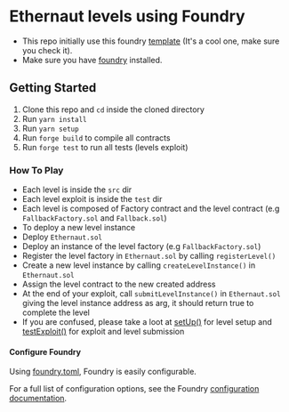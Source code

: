 # Ethernaut levels using Foundry

- This repo initially use this foundry [template](https://github.com/abigger87/femplate) (It's a cool one, make sure you check it).
- Make sure you have [foundry](https://book.getfoundry.sh/getting-started/installation.html) installed.

## Getting Started

1. Clone this repo and `cd` inside the cloned directory
2. Run `yarn install`
3. Run `yarn setup`
4. Run `forge build` to compile all contracts
5. Run `forge test` to run all tests (levels exploit)

### How To Play
- Each level is inside the `src` dir
- Each level exploit is inside the `test` dir
- Each level is composed of Factory contract and the level contract (e.g `FallbackFactory.sol` and `Fallback.sol`)
- To deploy a new level instance 
 - Deploy `Ethernaut.sol`
 - Deploy an instance of the level factory (e.g `FallbackFactory.sol`)
 - Register the level factory in `Ethernaut.sol` by calling `registerLevel()`
 - Create a new level instance by calling `createLevelInstance()` in `Ethernaut.sol`
 - Assign the level contract to the new created address
 - At the end of your exploit, call `submitLevelInstance()` in `Ethernaut.sol` giving the level instance address as arg, it should return true to complete the level
 - If you are confused, please take a loot at [setUp()](/test/FallbackTest.t.sol) for level setup and [testExploit()](/test/FallbackTest.t.sol) for exploit and level submission


#### Configure Foundry

Using [foundry.toml](./foundry.toml), Foundry is easily configurable.

For a full list of configuration options, see the Foundry [configuration documentation](https://github.com/gakonst/foundry/blob/master/config/README.md#all-options).